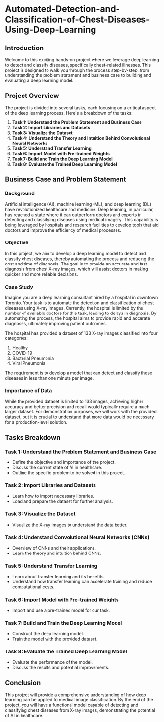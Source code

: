 # Automated-Detection-and-Classification-of-Chest-Diseases-Using-Deep-Learning

## Introduction
Welcome to this exciting hands-on project where we leverage deep learning to detect and classify diseases, specifically chest-related illnesses. This project is designed to walk you through the process step-by-step, from understanding the problem statement and business case to building and evaluating a deep learning model.

## Project Overview
The project is divided into several tasks, each focusing on a critical aspect of the deep learning process. Here's a breakdown of the tasks:

1. **Task 1: Understand the Problem Statement and Business Case**
2. **Task 2: Import Libraries and Datasets**
3. **Task 3: Visualize the Dataset**
4. **Task 4: Understand the Theory and Intuition Behind Convolutional Neural Networks**
5. **Task 5: Understand Transfer Learning**
6. **Task 6: Import Model with Pre-trained Weights**
7. **Task 7: Build and Train the Deep Learning Model**
8. **Task 8: Evaluate the Trained Deep Learning Model**

## Business Case and Problem Statement

### Background
Artificial intelligence (AI), machine learning (ML), and deep learning (DL) have revolutionized healthcare and medicine. Deep learning, in particular, has reached a state where it can outperform doctors and experts in detecting and classifying diseases using medical imagery. This capability is being leveraged by hospitals and research facilities to develop tools that aid doctors and improve the efficiency of medical processes.

### Objective
In this project, we aim to develop a deep learning model to detect and classify chest diseases, thereby automating the process and reducing the cost and time of diagnosis. The goal is to provide an accurate and fast diagnosis from chest X-ray images, which will assist doctors in making quicker and more reliable decisions.

### Case Study
Imagine you are a deep learning consultant hired by a hospital in downtown Toronto. Your task is to automate the detection and classification of chest diseases using X-ray images. Currently, the hospital is limited by the number of available doctors for this task, leading to delays in diagnosis. By automating the process, the hospital aims to provide rapid and accurate diagnoses, ultimately improving patient outcomes.

The hospital has provided a dataset of 133 X-ray images classified into four categories:
1. Healthy
2. COVID-19
3. Bacterial Pneumonia
4. Viral Pneumonia

The requirement is to develop a model that can detect and classify these diseases in less than one minute per image.

### Importance of Data
While the provided dataset is limited to 133 images, achieving higher accuracy and better precision and recall would typically require a much larger dataset. For demonstration purposes, we will work with the provided dataset, but it is crucial to understand that more data would be necessary for a production-level solution.

## Tasks Breakdown

### Task 1: Understand the Problem Statement and Business Case
- Define the objective and importance of the project.
- Discuss the current state of AI in healthcare.
- Outline the specific problem to be solved in this project.

### Task 2: Import Libraries and Datasets
- Learn how to import necessary libraries.
- Load and prepare the dataset for further analysis.

### Task 3: Visualize the Dataset
- Visualize the X-ray images to understand the data better.

### Task 4: Understand Convolutional Neural Networks (CNNs)
- Overview of CNNs and their applications.
- Learn the theory and intuition behind CNNs.

### Task 5: Understand Transfer Learning
- Learn about transfer learning and its benefits.
- Understand how transfer learning can accelerate training and reduce computational costs.

### Task 6: Import Model with Pre-trained Weights
- Import and use a pre-trained model for our task.

### Task 7: Build and Train the Deep Learning Model
- Construct the deep learning model.
- Train the model with the provided dataset.

### Task 8: Evaluate the Trained Deep Learning Model
- Evaluate the performance of the model.
- Discuss the results and potential improvements.

## Conclusion
This project will provide a comprehensive understanding of how deep learning can be applied to medical image classification. By the end of the project, you will have a functional model capable of detecting and classifying chest diseases from X-ray images, demonstrating the potential of AI in healthcare.

